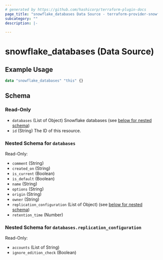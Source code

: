 ```yaml
---
# generated by https://github.com/hashicorp/terraform-plugin-docs
page_title: "snowflake_databases Data Source - terraform-provider-snowflake"
subcategory: ""
description: |-
  
---
```


# snowflake_databases (Data Source)



## Example Usage

```terraform
data "snowflake_databases" "this" {}
```

<!-- schema generated by tfplugindocs -->
## Schema

### Read-Only

- `databases` (List of Object) Snowflake databases (see [below for nested schema](#nestedatt--databases))
- `id` (String) The ID of this resource.

<a id="nestedatt--databases"></a>
### Nested Schema for `databases`

Read-Only:

- `comment` (String)
- `created_on` (String)
- `is_current` (Boolean)
- `is_default` (Boolean)
- `name` (String)
- `options` (String)
- `origin` (String)
- `owner` (String)
- `replication_configuration` (List of Object) (see [below for nested schema](#nestedobjatt--databases--replication_configuration))
- `retention_time` (Number)

<a id="nestedobjatt--databases--replication_configuration"></a>
### Nested Schema for `databases.replication_configuration`

Read-Only:

- `accounts` (List of String)
- `ignore_edition_check` (Boolean)


